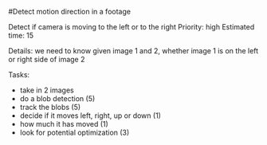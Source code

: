 #Detect motion direction in a footage

Detect if camera is moving to the left or to the right
Priority: high
Estimated time: 15

Details:
we need to know given image 1 and 2, whether image 1 is on the left or right side of image 2

Tasks:
- take in 2 images
- do a blob detection (5)
- track the blobs (5)
- decide if it moves left, right, up or down (1)
- how much it has moved (1)
- look for potential optimization (3)
